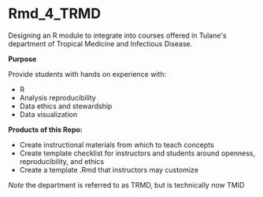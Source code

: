# Rmd_4_TRMD
Designing an R module to integrate into courses offered in Tulane's department of Tropical Medicine and Infectious Disease.

**Purpose** 

Provide students with hands on experience with: 
- R
- Analysis reproducibility
- Data ethics and stewardship
- Data visualization

**Products of this Repo:**

- Create instructional materials from which to teach concepts
- Create template checklist for instructors and students around openness, reproducibility, and ethics
- Create a template .Rmd that instructors may customize 






*Note* the department is referred to as TRMD, but is technically now TMID
